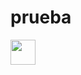 # prueba

<img src="https://cdn.jsdelivr.net/gh/devicons/devicon/icons/python/python-original.svg" width="40" height="40"/>
